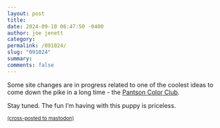 ```yaml
---
layout: post
title: 
date: 2024-09-10 06:47:50 -0400
author: joe jenett
category: 
permalink: /091024/
slug: "091024"
summary: 
comments: false
---
```

Some site changes are in progress related to one of the coolest ideas to come down the pike in a long time - the <a title="Pantson Color Club" href="https://pantson.xandra.cc/">Pantson Color Club</a>.

Stay tuned. The fun I’m having with this puppy is priceless.

<a href="https://brid.gy/publish/mastodon"><small>(cross-posted to mastodon)</small></a>
